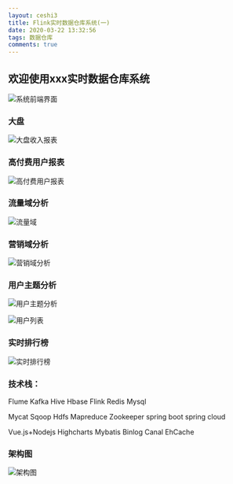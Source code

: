 ```yaml
---
layout: ceshi3
title: Flink实时数据仓库系统(一)
date: 2020-03-22 13:32:56
tags: 数据仓库
comments: true
---
```


## 欢迎使用xxx实时数据仓库系统

![系统前端界面](1584856520273.png)
<!-- more -->
### 大盘

![大盘收入报表](1584856747302.png)

### 高付费用户报表

![高付费用户报表](1584856785279.png)

### 流量域分析

![流量域](1584856826324.png)

### 营销域分析

![营销域分析](1584856903970.png)

### 用户主题分析

![用户主题分析](1584856965427.png)

![用户列表](1584857028758.png)

### 实时排行榜

![实时排行榜](1584857745390.png)

### 技术栈：

Flume
Kafka
Hive
Hbase
Flink
Redis
Mysql

Mycat
Sqoop
Hdfs
Mapreduce
Zookeeper
spring boot
spring cloud

Vue.js+Nodejs
Highcharts
Mybatis
Binlog
Canal
EhCache

### 架构图

![架构图](1584859391959.png)